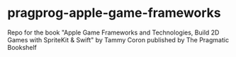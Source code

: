 # pragprog-apple-game-frameworks
Repo for the book "Apple Game Frameworks and Technologies, Build 2D Games with SpriteKit &amp; Swift" by Tammy Coron published by The Pragmatic Bookshelf
